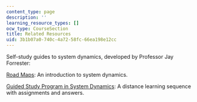 ```yaml
---
content_type: page
description: ''
learning_resource_types: []
ocw_type: CourseSection
title: Related Resources
uid: 3b1b07a0-740c-4a72-58fc-66ea198e12cc
---
```


Self-study guides to system dynamics, developed by Professor Jay Forrester:

[Road Maps](http://clexchange.org/curriculum/roadmaps.asp): An introduction to system dynamics.

[Guided Study Program in System Dynamics](http://www.clexchange.org/curriculum/guidedstudy.asp): A distance learning sequence with assignments and answers.